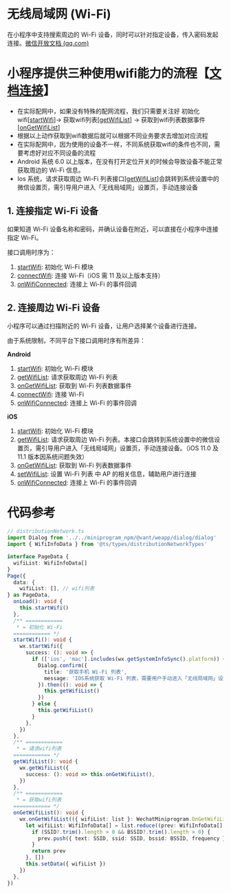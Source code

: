 
# 无线局域网 (Wi-Fi)

在小程序中支持搜索周边的 Wi-Fi 设备，同时可以针对指定设备，传入密码发起连接。[微信开放文档 (qq.com)](https://developers.weixin.qq.com/miniprogram/dev/api/device/wifi/wx.startWifi.html)

# 小程序提供三种使用wifi能力的流程【[文档连接](https://developers.weixin.qq.com/miniprogram/dev/framework/device/wifi.html)】

* 在实际配网中，如果没有特殊的配网流程，我们只需要关注好 初始化wifi[[startWifi](https://developers.weixin.qq.com/miniprogram/dev/api/device/wifi/wx.startWifi.html)]->  获取wifi列表[[getWifiList](https://developers.weixin.qq.com/miniprogram/dev/api/device/wifi/wx.getWifiList.html)] -> 获取到wifi列表数据事件[[onGetWifiList](https://developers.weixin.qq.com/miniprogram/dev/api/device/wifi/wx.onGetWifiList.html)]
* 根据以上动作获取到wifi数据后就可以根据不同业务要求去增加对应流程
* 在实际配网中，因为使用的设备不一样，不同系统获取wifi的条件也不同，需要考虑好对应不同设备的流程
* Android 系统 6.0 以上版本，在没有打开定位开关的时候会导致设备不能正常获取周边的 Wi-Fi 信息。
* Ios 系统，请求获取周边 Wi-Fi 列表接口[[getWifiList](https://developers.weixin.qq.com/miniprogram/dev/api/device/wifi/wx.getWifiList.html)]会跳转到系统设置中的微信设置页，需引导用户进入「无线局域网」设置页，手动连接设备

## 1. 连接指定 Wi-Fi 设备

如果知道 Wi-Fi 设备名称和密码，并确认设备在附近，可以直接在小程序中连接指定 Wi-Fi。

接口调用时序为：

1. [startWifi](https://developers.weixin.qq.com/miniprogram/dev/api/device/wifi/wx.startWifi.html): 初始化 Wi-Fi 模块
2. [connectWifi](https://developers.weixin.qq.com/miniprogram/dev/api/device/wifi/wx.connectWifi.html): 连接 Wi-Fi（iOS 需 11 及以上版本支持）
3. [onWifiConnected](https://developers.weixin.qq.com/miniprogram/dev/api/device/wifi/wx.onWifiConnected.html): 连接上 Wi-Fi 的事件回调

## 2. 连接周边 Wi-Fi 设备

小程序可以通过扫描附近的 Wi-Fi 设备，让用户选择某个设备进行连接。

由于系统限制，不同平台下接口调用时序有所差异：

**Android**

1. [startWifi](https://developers.weixin.qq.com/miniprogram/dev/api/device/wifi/wx.startWifi.html): 初始化 Wi-Fi 模块
2. [getWifiList](https://developers.weixin.qq.com/miniprogram/dev/api/device/wifi/wx.getWifiList.html): 请求获取周边 Wi-Fi 列表
3. [onGetWifiList](https://developers.weixin.qq.com/miniprogram/dev/api/device/wifi/wx.onGetWifiList.html): 获取到 Wi-Fi 列表数据事件
4. [connectWifi](https://developers.weixin.qq.com/miniprogram/dev/api/device/wifi/wx.connectWifi.html): 连接 Wi-Fi
5. [onWifiConnected](https://developers.weixin.qq.com/miniprogram/dev/api/device/wifi/wx.onWifiConnected.html): 连接上 Wi-Fi 的事件回调

**iOS**

1. [startWifi](https://developers.weixin.qq.com/miniprogram/dev/api/device/wifi/wx.startWifi.html): 初始化 Wi-Fi 模块
2. [getWifiList](https://developers.weixin.qq.com/miniprogram/dev/api/device/wifi/wx.getWifiList.html): 请求获取周边 Wi-Fi 列表。本接口会跳转到系统设置中的微信设置页，需引导用户进入「无线局域网」设置页，手动连接设备。（iOS 11.0 及 11.1 版本因系统问题失效）
3. [onGetWifiList](https://developers.weixin.qq.com/miniprogram/dev/api/device/wifi/wx.onGetWifiList.html): 获取到 Wi-Fi 列表数据事件
4. [setWifiList](https://developers.weixin.qq.com/miniprogram/dev/api/device/wifi/wx.setWifiList.html): 设置 Wi-Fi 列表 中 AP 的相关信息，辅助用户进行连接
5. [onWifiConnected](https://developers.weixin.qq.com/miniprogram/dev/api/device/wifi/wx.onWifiConnected.html): 连接上 Wi-Fi 的事件回调

# 代码参考

```typescript
// distributionNetwork.ts
import Dialog from '../../miniprogram_npm/@vant/weapp/dialog/dialog'
import { WifiInfoData } from '@ts/types/distributionNetworkTypes'

interface PageData {
  wifiList: WifiInfoData[]
}
Page({
  data: {
    wifiList: [], // wifi列表
} as PageData,
  onLoad(): void {
    this.startWifi()
  },
  /** ============
   * = 初始化 Wi-Fi
  ============ */
  startWifi(): void {
    wx.startWifi({
      success: (): void => {
        if (['ios', 'mac'].includes(wx.getSystemInfoSync().platform)) {
          Dialog.confirm({
            title: '获取手机 Wi-Fi 列表',
            message: 'IOS系统获取 Wi-Fi 列表，需要用户手动进入「无线局域网」设置页，并在系统扫描到设备后返回小程序才可获得 Wi-Fi 数据',
          }).then((): void => {
            this.getWifiList()
          })
        } else {
          this.getWifiList()
        }
      },
    })
  },
  /** ============
   * = 请求wifi列表
  ============ */
  getWifiList(): void {
    wx.getWifiList({
      success: (): void => this.onGetWifiList(),
    })
  },
  /** ============
   * = 获取wifi列表
  ============ */
  onGetWifiList(): void {
    wx.onGetWifiList(({ wifiList: list }: WechatMiniprogram.OnGetWifiListListenerResult): void => {
      let wifiList: WifiInfoData[] = list.reduce((prev: WifiInfoData[], { SSID, BSSID, frequency }: WechatMiniprogram.WifiInfo): WifiInfoData[] => {
        if (SSID?.trim().length > 0 && BSSID?.trim().length > 0) {
          prev.push({ text: SSID, ssid: SSID, bssid: BSSID, frequency })
        }
        return prev
      }, [])
      this.setData({ wifiList })
    })
  },
})

```
